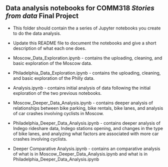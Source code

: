 ## Data analysis notebooks for COMM318 _Stories from data_ Final Project

* This folder should contain the a series of Jupyter notebooks you create to do the data analysis.

* Update this README file to document the notebooks and give a short description of what each one does.


* Moscow_Data_Exploration.ipynb - contains the uploading, cleaning, and basic exploration of the Moscow data. 

* Philadelphia_Data_Exploration.ipynb - contains the uploading, cleaning, and basic exploration of the Philly data. 

* Analysis.ipynb - contains initial analysis of data following the initial exploration of the two previous notebooks.

* Moscow_Deeper_Data_Analysis.ipynb - contains deeper analysis of relationships between bike parking, bike rentals, bike lanes, and analysis of car crashes involving cyclists in Moscow. 

* Philadelphia_Deeper_Data_Analysis.ipynb - contains deeper analysis of Indego rideshare data, Indego stations opening, and changes in the type of bike lanes, and analyzing what factors are associated with more car crashes involving cyclists. 

* Deeper Comparative Analysis.ipynb - contains an comparative analysis of what is in Moscow_Deeper_Data_Analysis.ipynb and what is in Philadelphia_Deeper_Data_Analysis.ipynb